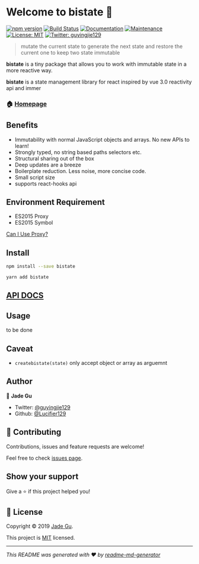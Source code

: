# Welcome to bistate 👋 

[![npm version](https://img.shields.io/npm/v/bistate.svg?style=flat)](https://www.npmjs.com/package/bistate)
[![Build Status](https://travis-ci.org/Lucifier129/bistate.svg?branch=master)](https://travis-ci.org/Lucifier129/bistate)
[![Documentation](https://img.shields.io/badge/documentation-yes-brightgreen.svg)](https://github.com/Lucifier129/bistate#readme)
[![Maintenance](https://img.shields.io/badge/Maintained%3F-yes-green.svg)](https://github.com/Lucifier129/bistate/graphs/commit-activity)
[![License: MIT](https://img.shields.io/badge/License-MIT-yellow.svg)](https://github.com/Lucifier129/bistate/blob/master/LICENSE)
[![Twitter: guyingjie129](https://img.shields.io/twitter/follow/guyingjie129.svg?style=social)](https://twitter.com/guyingjie129)

> mutate the current state to generate the next state and restore the current one to keep two state immutable

**bistate** is a tiny package that allows you to work with immutable state in a more reactive way.

**bistate** is a state management library for react inspired by vue 3.0 reactivity api and immer

### 🏠 [Homepage](https://github.com/Lucifier129/bistate#readme)

## Benefits

- Immutability with normal JavaScript objects and arrays. No new APIs to learn!
- Strongly typed, no string based paths selectors etc.
- Structural sharing out of the box
- Deep updates are a breeze
- Boilerplate reduction. Less noise, more concise code.
- Small script size
- supports react-hooks api 

## Environment Requirement

- ES2015 Proxy
- ES2015 Symbol

[Can I Use Proxy?](https://caniuse.com/#search=Proxy)

## Install

```sh
npm install --save bistate
```

```sh
yarn add bistate
```

## [API DOCS](/docs/API.md)

## Usage

to be done

## Caveat

- `createbistate(state)` only accept object or array as arguemnt

## Author

👤 **Jade Gu**

- Twitter: [@guyingjie129](https://twitter.com/guyingjie129)
- Github: [@Lucifier129](https://github.com/Lucifier129)

## 🤝 Contributing

Contributions, issues and feature requests are welcome!

Feel free to check [issues page](https://github.com/Lucifier129/bistate/issues).

## Show your support

Give a ⭐️ if this project helped you!

## 📝 License

Copyright © 2019 [Jade Gu](https://github.com/Lucifier129).

This project is [MIT](https://github.com/Lucifier129/bistate/blob/master/LICENSE) licensed.

---

_This README was generated with ❤️ by [readme-md-generator](https://github.com/kefranabg/readme-md-generator)_
